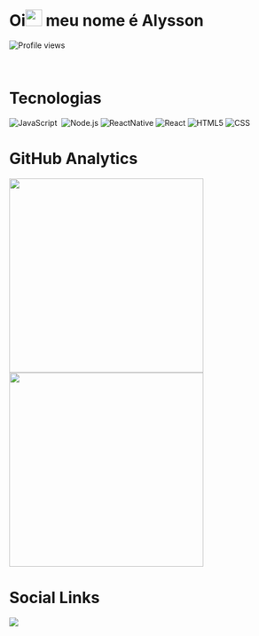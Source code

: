 <h1 align="left">Oi<img src="https://raw.githubusercontent.com/kaueMarques/kaueMarques/master/hi.gif" width="30px"> meu nome é Alysson</h1>

<p align="left"><img src="https://komarev.com/ghpvc/?username=AlyXom&color=9b34eb" alt="Profile views"></p>

<br>

<h1>Tecnologias</h1>

![JavaScript](https://img.shields.io/badge/-JavaScript-05122A?style=flat&logo=javascript)&nbsp; 
![Node.js](https://img.shields.io/badge/-Node.js-05122A?style=flat&logo=node.js)
![ReactNative](https://img.shields.io/badge/-ReactNative-05122A?style=flat&logo=React)
![React](https://img.shields.io/badge/-React-05122A?style=flat&logo=React)
![HTML5](https://img.shields.io/badge/-HTML-05122A?style=flat&logo=html5)
![CSS](https://img.shields.io/badge/-CSS-05122A?style=flat&logo=Css3&logoColor=1572B6)

<h1>GitHub Analytics</h1>

<img width="350px" src="https://github-readme-stats.vercel.app/api?username=AlyXom&theme=dark&ring_color=9b34eb&show_icons=true&icon_color=9b34eb">
<img width="350px" src="https://github-readme-stats.vercel.app/api/top-langs?username=AlyXom&show_icons=true&theme=dark&icon_color=9b34eb&include_all_commits=true&ring_color=9b34eb&layout=compact">

<h1>Social Links</h1>

<a href="https://www.instagram.com/alyxom_/">
  <img src="https://img.shields.io/badge/-AlyXom__-05122A?style=flat&logo=instagram">
</a>
